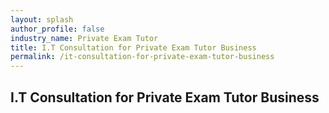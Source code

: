 ```yaml
---
layout: splash 
author_profile: false 
industry_name: Private Exam Tutor
title: I.T Consultation for Private Exam Tutor Business
permalink: /it-consultation-for-private-exam-tutor-business
---
```


## I.T Consultation for Private Exam Tutor Business